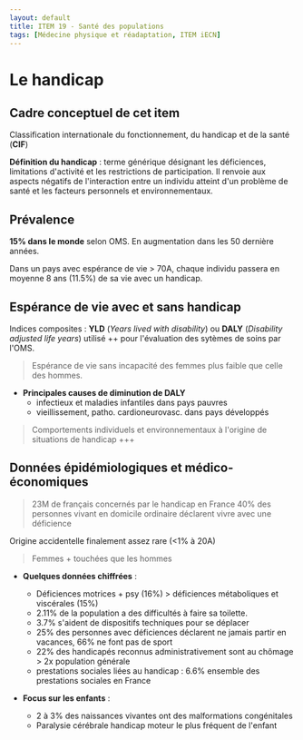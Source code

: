 ```yaml
---
layout: default
title: ITEM 19 - Santé des populations
tags: [Médecine physique et réadaptation, ITEM iECN]
---
```


# Le handicap

## Cadre conceptuel de cet item

Classification internationale du fonctionnement, du handicap et de la santé (**CIF**)

**Définition du handicap** : terme générique désignant les déficiences, limitations d'activité et les restrictions de participation. Il renvoie aux aspects négatifs de l'interaction entre un individu atteint d'un problème de santé et les facteurs personnels et environnementaux.

## Prévalence

**15% dans le monde** selon OMS. En augmentation dans les 50 dernière années.

Dans un pays avec espérance de vie > 70A, chaque individu passera en moyenne 8 ans (11.5%) de sa vie avec un handicap.

## Espérance de vie avec et sans handicap

Indices composites : **YLD** (_Years lived with disability_) ou **DALY** (_Disability adjusted life years_) utilisé ++ pour l'évaluation des sytèmes de soins par l'OMS.

> Espérance de vie sans incapacité des femmes plus faible que celle des hommes.

- **Principales causes de diminution de DALY**
	- infectieux et maladies infantiles dans pays pauvres
	- vieillissement, patho. cardioneurovasc. dans pays développés

> Comportements individuels et environnementaux à l'origine de situations de handicap +++

## Données épidémiologiques et médico-économiques

> 23M de français concernés par le handicap en France
40% des personnes vivant en domicile ordinaire déclarent vivre avec une déficience

Origine accidentelle finalement assez rare (<1% à 20A)

> Femmes + touchées que les hommes

- **Quelques données chiffrées** :
	- Déficiences motrices + psy (16%) > déficiences métaboliques et viscérales (15%)
  - 2.11% de la population a des difficultés à faire sa toilette.
  - 3.7% s'aident de dispositifs techniques pour se déplacer
  - 25% des personnes avec déficiences déclarent ne jamais partir en vacances, 66% ne font pas de sport
  - 22% des handicapés reconnus administrativement sont au chômage > 2x population générale
  - prestations sociales liées au handicap : 6.6% ensemble des prestations sociales en France

- **Focus sur les enfants** :
	- 2 à 3% des naissances vivantes ont des malformations congénitales
  - Paralysie cérébrale handicap moteur le plus fréquent de l'enfant
